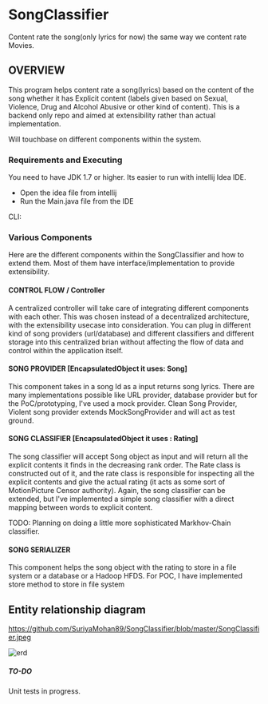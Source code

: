 # SongClassifier
Content rate the song(only lyrics for now) the same way we content rate Movies.

## OVERVIEW

This program helps content rate a song(lyrics) based on the content of the song whether it has Explicit content (labels given based on Sexual, Violence, Drug and Alcohol Abusive or other kind of content). This is a backend only repo and aimed at extensibility rather than actual implementation. 

Will touchbase on different components within the system.

### Requirements and Executing

You need to have JDK 1.7 or higher. Its easier to run with intellij Idea IDE. 

- Open the idea file from intellij
- Run the Main.java file from the IDE

CLI: <TODO>
  
### Various Components

Here are the different components within the SongClassifier and how to extend them. Most of them have interface/implementation to provide extensibility.

#### CONTROL FLOW / Controller
A centralized controller will take care of integrating different components with each other. This was chosen instead of a decentralized architecture, with the extensibility usecase into consideration. You can plug in different kind of song providers (url/database) and different classifiers and different storage into this centralized brian without affecting the flow of data and control within the application itself.

#### SONG PROVIDER [EncapsulatedObject it uses: Song]

This component takes in a song Id as a input returns song lyrics. There are many implementations possible like URL provider, database provider but for the PoC/prototyping, I've used a mock provider. Clean Song Provider, Violent song provider extends MockSongProvider and will act as test ground.

#### SONG CLASSIFIER [EncapsulatedObject it uses : Rating]

The song classifier will accept Song object as input and will return all the explicit contents it finds in the decreasing rank order. The Rate class is constructed out of it, and the rate class is responsible for inspecting all the explicit contents and give the actual rating (it acts as some sort of MotionPicture Censor authority). 
Again, the song classifier can be extended, but I've implemented a simple song classifier with a direct mapping between words to explicit content. 

TODO: Planning on doing a little more sophisticated Markhov-Chain classifier.

#### SONG SERIALIZER 

This component helps the song object with the rating to store in a file system or a database or a Hadoop HFDS. For POC, I have implemented store method to store in file system

## Entity relationship diagram
https://github.com/SuriyaMohan89/SongClassifier/blob/master/SongClassifier.jpeg

![erd](https://user-images.githubusercontent.com/36581704/44742381-92e33880-aab4-11e8-955d-bdbffc84f195.jpeg)


##### TO-DO
Unit tests in progress.




